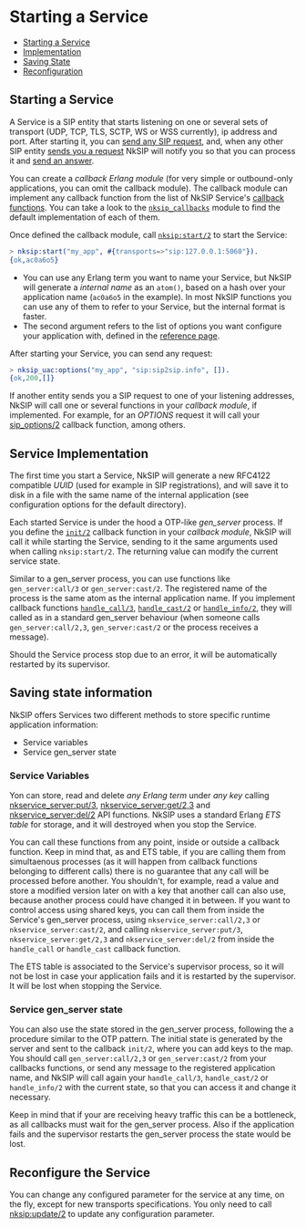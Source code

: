 # Starting a Service

* [Starting a Service](#starting-a-service)
* [Implementation](#service-implementation)
* [Saving State](#saving-state-information)
* [Reconfiguration](#reconfigure-the-service)


## Starting a Service
A Service is a SIP entity that starts listening on one or several sets of transport (UDP, TCP, TLS, SCTP, WS or WSS currently), ip address and port. After starting it, you can [send any SIP request](sending_requests.md), and, when any other SIP entity [sends you a request](receiving_requests.md) NkSIP will notify you so that you can process it and [send an answer](sending_responses.md).

You can create a _callback Erlang module_ (for very simple or outbound-only applications, you can omit the callback module). The callback module can implement any callback function from the list of NkSIP Service's [callback functions](../reference/callback_functions.md). You can take a look to the [`nksip_callbacks`](../../src/nksip_callbacks.erl) module to find the default implementation of each of them.

Once defined the callback module, call [`nksip:start/2`](../../src/nksip.erl) to start the Service:
```erlang
> nksip:start("my_app", #{transports=>"sip:127.0.0.1:5060"}).
{ok,ac0a6o5}
```

* You can use any Erlang term you want to name your Service, but NkSIP will generate a _internal name_ as an `atom()`, based on a hash over your application name (`ac0a6o5` in the example). In most NkSIP functions you can use any of them to refer to your Service, but the internal format is faster.
* The second argument refers to the list of options you want configure your application with, defined in the [reference page](../reference/configuration.md).

After starting your Service, you can send any request:
```erlang
> nksip_uac:options("my_app", "sip:sip2sip.info", []).
{ok,200,[]}
```

If another entity sends you a SIP request to one of your listening addresses, NkSIP will call one or several functions in your _callback module_, if implemented. For example, for an _OPTIONS_ request it will call your [sip_options/2](../reference/callback_functions.md#sip_options2) callback function, among others.


## Service Implementation

The first time you start a Service, NkSIP will generate a new RFC4122 compatible _UUID_ (used for example in SIP registrations), and will save it to disk in a file with the same name of the internal application (see configuration options for the default directory).

Each started Service is under the hood a OTP-like _gen&#95;server_ process. If you define the [`init/2`](../reference/callback_functions.md#init2) callback function in your _callback module_, NkSIP will call it while starting the Service, sending to it the same arguments used when calling `nksip:start/2`. The returning value can modify the current service state.

Similar to a gen_server process, you can use functions like `gen_server:call/3` or `gen_server:cast/2`. The registered name of the process is the same atom as the internal application name. If you implement callback functions [`handle_call/3`](../reference/callback_functions.md#handle_call3), [`handle_cast/2`](../reference/callback_functions.md#handle_cast2) or [`handle_info/2`](../reference/callback_functions.md#handle_info2), they will called as in a standard gen_server behaviour (when someone calls `gen_server:call/2,3`, `gen_server:cast/2` or the process receives a message).

Should the Service process stop due to an error, it will be automatically restarted by its supervisor.


## Saving state information

NkSIP offers Services two different methods to store specific runtime application information:
* Service variables
* Service gen_server state


### Service Variables
Yon can store, read and delete _any Erlang term_ under _any key_ calling [nkservice_server:put/3](../api/server.md#put3), [nkservice_server:get/2,3](../api/server.md#get2) and [nkservice_server:del/2](../api/server.md#del2) API functions. NkSIP uses a standard Erlang _ETS table_ for storage, and it will destroyed when you stop the Service.

You can call these functions from any point, inside or outside a callback function. Keep in mind that, as and ETS table, if you are calling them from simultaenous processes (as it will happen from callback functions belonging to different calls) there is no guarantee that any call will be processed before another. You shouldn't, for example, read a value and store a modified version later on with a key that another call can also use, because another process could have changed it in between. If you want to control access using shared keys, you can call them from inside the Service's gen_server process, using `nkservice_server:call/2,3` or `nkservice_server:cast/2`, and calling `nkservice_server:put/3`, `nkservice_server:get/2,3` and `nkservice_server:del/2` from inside the `handle_call` or `handle_cast` callback function.

The ETS table is associated to the Service's supervisor process, so it will not be lost in case your application fails and it is restarted by the supervisor. It will be lost when stopping the Service.


### Service gen_server state
You can also use the state stored in the gen_server process, following the a procedure similar to the OTP pattern. The initial state is generated by the server and sent to the callback `init/2`, where you can add keys to the map. You should call `gen_server:call/2,3` or `gen_server:cast/2` from your callbacks functions, or send any message to the registered application name, and NkSIP will call again your `handle_call/3`, `handle_cast/2` or `handle_info/2` with the current state, so that you can access it and change it necessary.

Keep in mind that if your are receiving heavy traffic this can be a bottleneck, as all callbacks must wait for the gen_server process. Also if the application fails and the supervisor restarts the gen_server process the state would be lost.


## Reconfigure the Service
You can change any configured parameter for the service at any time, on the fly, except for new transports specifications. You only need to call [nksip:update/2](../api/server.md#update2) to update any configuration parameter.

